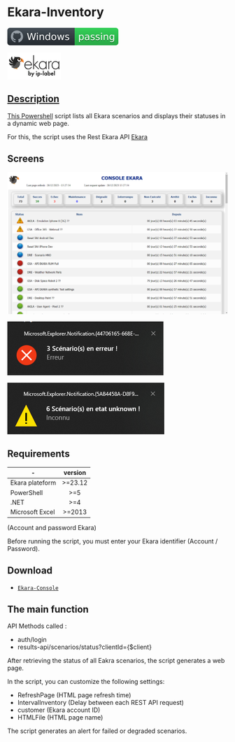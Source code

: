# Ekara-Inventory

![Windows](screenshot/badge.svg)

<a href="https://api.ekara.ip-label.net/"><img src="screenshot/cropped-ekara_by_ip-label_full_2.webp"> 

## Description
This [Powershell](https://learn.microsoft.com/powershell/scripting/overview) script lists all Ekara scenarios and displays their statuses in a dynamic web page.

For this, the script uses the Rest Ekara API [Ekara](https://ekara.ip-label.net/)

## Screens

![screen](screenshot/Console.png)

![screen](screenshot/error_alerte.png)

![screen](screenshot/Warning_alerte.png)

## Requirements

-|version
--|:--:
Ekara plateform|>=23.12
PowerShell|>=5
.NET|>=4
Microsoft Excel|>=2013

(Account and password Ekara)

Before running the script, you must enter your Ekara identifier (Account / Password).

## Download

[github-download]: https://github.com/MrGuyTwo/Ekara-Console/releases
 - [`Ekara-Console`][github-download]

## The main function
API Methods called : 

- auth/login
- results-api/scenarios/status?clientId={$client}

After retrieving the status of all Eakra scenarios, the script generates a web page.

In the script, you can customize the following settings:
- RefreshPage (HTML page refresh time)
- IntervalInventory (Delay between each REST API request)
- customer (Ekara account ID)
- HTMLFile (HTML page name)

The script generates an alert for failed or degraded scenarios.

